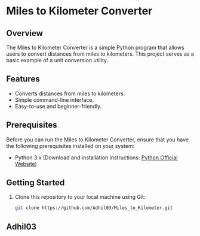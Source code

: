 # Miles to Kilometer Converter

## Overview

The Miles to Kilometer Converter is a simple Python program that allows users to convert distances from miles to kilometers. This project serves as a basic example of a unit conversion utility.

## Features

- Converts distances from miles to kilometers.
- Simple command-line interface.
- Easy-to-use and beginner-friendly.

## Prerequisites

Before you can run the Miles to Kilometer Converter, ensure that you have the following prerequisites installed on your system:

- Python 3.x (Download and installation instructions: [Python Official Website](https://www.python.org/downloads/))

## Getting Started

1. Clone this repository to your local machine using Git:

   ```bash
   git clone https://github.com/Adhil03/Miles_to_Kilometer.git
## Adhil03